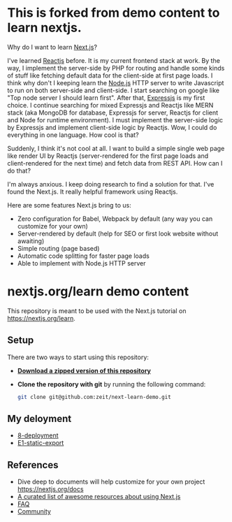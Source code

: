 # This is forked from demo content to learn nextjs.

Why do I want to learn [Next.js](https://nextjs.org)? 

I've learned [Reactjs](https://reactjs.org/) before. It is my current frontend stack at work. By the way, I implement the server-side by PHP for routing and handle some kinds of stuff like fetching default data for the client-side at first page loads. I think why don't I keeping learn the [Node.js](https://nodejs.org) HTTP server to write Javascript to run on both server-side and client-side. I start searching on google like "Top node server I should learn first". After that, [Expressjs](https://expressjs.com/) is my first choice. I continue searching for mixed Expressjs and Reactjs like MERN stack (aka MongoDB for database, Expressjs for server, Reactjs for client and Node for runtime environment). I must implement the server-side logic by Expressjs and implement client-side logic by Reactjs. Wow, I could do everything in one language. How cool is that?

Suddenly, I think it's not cool at all.
I want to build a simple single web page like render UI by Reactjs (server-rendered for the first page loads and client-rendered for the next time) and fetch data from REST API. How can I do that?

I'm always anxious. I keep doing research to find a solution for that. I've found the Next.js. It really helpful framework using Reactjs.

Here are some features Next.js bring to us:
- Zero configuration for Babel, Webpack by default (any way you can customize for your own)
- Server-rendered by default (help for SEO or first look website without awaiting)
- Simple routing (page based)
- Automatic code splitting for faster page loads
- Able to implement with Node.js HTTP server

# nextjs.org/learn demo content

This repository is meant to be used with the Next.js tutorial on https://nextjs.org/learn.

## Setup

There are two ways to start using this repository:

- [**Download a zipped version of this repository**](https://github.com/zeit/next-learn-demo/archive/master.zip)

- **Clone the repository with git** by running the following command:
  ```bash
  git clone git@github.com:zeit/next-learn-demo.git
  ```
## My deloyment
- [8-deployment](https://8-deploying.vuhoanglinh.now.sh)
- [E1-static-export](https://out.vuhoanglinh.now.sh)
  

## References
- Dive deep to documents will help customize for your own project https://nextjs.org/docs
- [A curated list of awesome resources about using Next.js](https://github.com/unicodeveloper/awesome-nextjs)
- [FAQ](https://nextjs.org/docs#faq)
- [Community](https://spectrum.chat/next-js)
